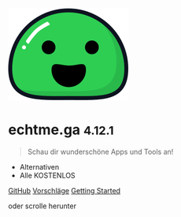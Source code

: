![logo](_media/icon.svg)

# echtme.ga <small>4.12.1</small>

> Schau dir wunderschöne Apps und Tools an!

- Alternativen
- Alle KOSTENLOS


[GitHub](https://github.com/gitpages/docs/)
[Vorschläge](https://matrix.to/#/#vorschlaege:matrix.org)
[Getting Started](#hello)

oder scrolle herunter

